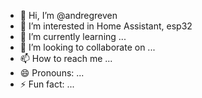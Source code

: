 - 👋 Hi, I’m @andregreven
- 👀 I’m interested in Home Assistant, esp32
- 🌱 I’m currently learning ...
- 💞️ I’m looking to collaborate on ...
- 📫 How to reach me ...
- 😄 Pronouns: ...
- ⚡ Fun fact: ...

<!---
andregreven/andregreven is a ✨ special ✨ repository because its `README.md` (this file) appears on your GitHub profile.
You can click the Preview link to take a look at your changes.
--->
